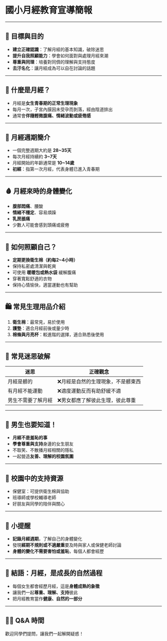 # 國小月經教育宣導簡報

---

## 📌 目標與目的

- **建立正確認識**：了解月經的基本知識，破除迷思
- **提升自我照顧能力**：學會如何面對與處理月經來潮
- **尊重與同理**：培養對同儕的理解與支持態度
- **去汙名化**：讓月經成為可以自在討論的話題

---

## 🧠 什麼是月經？

- 月經是**女生青春期的正常生理現象**
- 每月一次，子宮內膜因未受孕而剝落，經由陰道排出
- 通常會**伴隨輕微腹痛、情緒波動或疲倦感**

---

## 📆 月經週期簡介

- 一個完整週期大約是 **28~35天**
- 每次月經持續約 **3~7天**
- 月經開始的年齡通常是 **10~14歲**
- **初經**：指第一次月經，代表身體已進入青春期

---

## 🩸 月經來時的身體變化

- **腹部悶痛**、腰酸
- **情緒不穩定**、容易煩躁
- **乳房脹痛**
- 少數人可能會感到頭痛或疲倦

---

## 🧴 如何照顧自己？

- **定期更換衛生棉（約每2~4小時）**
- 保持私密處清潔與乾爽
- 可使用 **暖暖包或熱水袋** 緩解腹痛
- 穿著寬鬆舒適的衣物
- 保持心情愉快，適當運動也有幫助

---

## 🛍 常見生理用品介紹

1. **衛生棉**：最常見，易於使用
2. **護墊**：適合月經前後或量少時
3. **棉條與月亮杯**：較進階的選擇，適合熟悉後使用

---

## 💬 常見迷思破解

| 迷思 | 正確觀念 |
|------|----------|
| 月經是髒的 | ❌月經是自然的生理現象，不是髒東西 |
| 有月經不能運動 | ❌適度運動反而有助舒緩不適 |
| 男生不需要了解月經 | ❌男女都應了解彼此生理，彼此尊重 |

---

## 🤝 男生也要知道！

- **月經不是羞恥的事**
- **學會尊重與支持**身邊的女生朋友
- 不取笑、不散播月經相關的隱私
- 一起營造**友善、理解的校園氛圍**

---

## 🧰 校園中的支持資源

- 保健室：可提供衛生棉與協助
- 班導師或學校輔導老師
- 好朋友與同學的陪伴與關心

---

## 📝 小提醒

- **記錄月經週期**，了解自己的身體變化
- 發現**經期不規則或不適嚴重**要及時與家人或保健老師討論
- **身體的變化不需要害怕或羞恥**，每個人都會經歷

---

## 🌸 結語：月經，是成長的自然過程

- 每個女生都會經歷月經，這是**身體成熟的象徵**
- 讓我們一起**尊重、理解、支持**彼此
- 把月經教育當作**健康、自然的一部分**

---

## 🙋‍♀️ Q&A 時間

歡迎同學們提問，讓我們一起解開疑惑！

